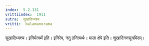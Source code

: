```yaml
---
index:  5.2.131
vrittiindex:  1911
sutra:  सुखादिभ्यश्च
vritti:  balamanorama 
---
```


सुखादिभ्यश्च। इनिर्मत्वर्थे इति। इनिरेव, नतु ठनित्यर्थः। माला क्षेपे इति। शुखादिगणसूत्रमिदम्। 

